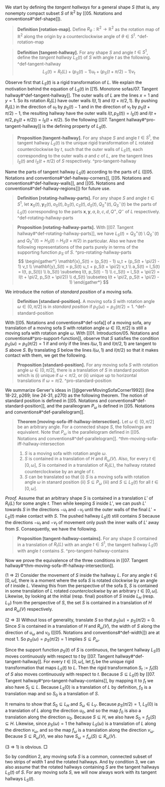 We start by defining the _tangent hallways_ for a general shape $S$ (that is, any nonempty compact subset $S$ of $\mathbb{R}^2$ by [[05. Notations and conventions#^def-shape]]).

> __Definition [rotation-map].__ Define $R_\theta : \mathbb{R}^2 \to \mathbb{R}^2$ as the rotation map of $\mathbb{R}^2$ along the origin by a counterclockwise angle of $\theta \in S^1$. ^def-rotation-map

> __Definition [tangent-hallway].__ For any shape $S$ and angle $t \in S^1$, define the _tangent hallway_ $L_S(t)$ of $S$ with angle $t$ as the following. ^def-tangent-hallway
$$
L_S(t) = R_t(L) + (p_S(t) - 1)  u_t + (p_S(t + \pi/2) - 1) v_t
$$

Observe first that $L_S(t)$ is a rigid transformation of $L$. We explain the motivation behind the equation of $L_S(t)$ in [[15. Monotone sofas/07. Tangent hallway#^def-tangent-hallway]]. The outer walls of $L$ are the lines $x=1$ and $y=1$. So its rotation $R_t(L)$ have outer walls $l(t, 1)$ and $l(t + \pi/2, 1)$. By pushing $R_t(L)$ in the direction of $u_t$ by $p_S(t) - 1$ and in the direction of $v_t$ by $p_S(t + \pi/2) - 1$, the resulting hallway have the outer walls $l(t, p_S(t)) = l_S(t)$ and $l(t + \pi/2, p_S(t + \pi/2)) = l_S(t + \pi/2)$. So the following [[07. Tangent hallway#^pro-tangent-hallway]] is the defining property of $L_S(t)$.

> __Proposition [tangent-hallway].__ For any shape $S$ and angle $t \in S^1$, the tangent hallway $L_S(t)$ is the unique rigid transformation of $L$ rotated counterclockwise by $t$, such that the outer walls of $L_S(t)$, each corresponding to the outer walls $a$ and $c$ of $L$, are the tangent lines $l_S(t)$ and $l_S(t + \pi/2)$ of $S$ respectively. ^pro-tangent-hallway

Name the parts of tangent hallway $L_S(t)$ according to the parts of $L$ ([[05. Notations and conventions#^def-hallway-corners]], [[05. Notations and conventions#^def-hallway-walls]], and [[05. Notations and conventions#^def-hallway-regions]]) for future use.

> __Definition [rotating-hallway-parts].__ For any shape $S$ and angle $t \in S^1$, let $\mathbf{x}_S(t), \mathbf{y}_S(t), a_S(t), b_S(t), c_S(t), d_S(t), Q^+_S(t), Q^-_S(t)$ be the parts of $L_S(t)$ corresponding to the parts $\mathbf{x}, \mathbf{y}, a, b, c, d, Q^+, Q^-$ of $L$ respectively. ^def-rotating-hallway-parts

> __Proposition [rotating-hallway-parts].__ With [[07. Tangent hallway#^def-rotating-hallway-parts]], we have $L_S(t) = Q_S^+(t) \setminus Q_S^-(t)$ and $Q^+_S(t) = H_S(t) \cap H_S(t + \pi/2)$ in particular. Also we have the following representations of the parts purely in terms of the supporting function $p_S$ of $S$. ^pro-rotating-hallway-parts
$$
\begin{gather*}
\mathbf{x}_S(t) = (p_S(t) - 1) u_t + (p_S(t + \pi/2) - 1) v_t \\
\mathbf{y}_S(t) = p_S(t) u_t + p_S(t + \pi/2) v_t \\
a_S(t) = l_S(t) = l(t, p_S(t)) \\
b_S(t) \subseteq l(t, p_S(t) - 1) \\
c_S(t) = l_S(t + \pi/2) = l(t + \pi/2, p_S(t + \pi/2)) \\
d_S(t) \subseteq l(t + \pi/2, p_S(t + \pi/2) - 1)
\end{gather*}
$$

We introduce the notion of _standard position_ of a moving sofa.

> __Definition [standard-position].__ A moving sofa $S$ with rotation angle $\omega \in (0, \pi/2]$ is in _standard position_ if $p_S(\omega) = p_S(\pi/2) = 1$. ^def-standard-position

With [[05. Notations and conventions#^def-sofa]] of a moving sofa, any translation of a moving sofa $S$ with rotation angle $\omega \in (0, \pi/2]$ is still a moving sofa with rotation angle $\omega$. With [[01. Introduction/05. Notations and conventions#^pro-support-function]], observe that $S$ satisfies the condition $p_S(\omega) = p_S(\pi/2) = 1$ if and only if the lines $l(\omega, 1)$ and $l(\pi/2, 1)$ are tangent to $S$ above $S$. By translating $S$ below the lines $l(\omega, 1)$ and $l(\pi/2)$ so that it makes contact with them, we get the following.

> __Proposition [standard-position].__ For any moving sofa $S$ with rotation angle $\omega \in (0, \pi/2]$, there is a translation of $S$ in standard position which is (i) unique if $\omega < \pi/2$, or (ii) unique up to horizontal translations if $\omega = \pi/2$. ^pro-standard-position

We summarize Gerver's ideas in [[@gerverMovingSofaCorner1992]] (line 18-22, p269; line 24-31, p270) as the following theorem. The notion of standard position is defined in [[05. Notations and conventions#^def-standard-position]], and the paralleogram $P_\omega$ is defined in [[05. Notations and conventions#^def-parallelogram]].

> __Theorem [moving-sofa-iff-hallway-intersection].__ Let $\omega \in (0, \pi/2]$ be an arbitrary angle. For a connected shape $S$, the followings are equivalent. Note that $P_\omega$ is the parallelogram defined in [[05. Notations and conventions#^def-parallelogram]]. ^thm-moving-sofa-iff-hallway-intersection
> 
> 1. $S$ is a moving sofa with rotation angle $\omega$.
> 2. $S$ is contained in a translation of $H$ and $R_\omega(V)$. Also, for every $t \in [0, \omega]$, $S$ is contained in a translation of $R_t(L)$, the hallway rotated counterclockwise by an angle of $t$.
> 3. $S$ can be translated so that (i) $S$ is a moving sofa with rotation angle $\omega$ in stanard position (ii) $S \subseteq P_\omega$ (iii) and $S \subseteq L_S(t)$ for all $t \in [0, \omega]$.

_Proof._ Assume that an arbitrary shape $S$ is contained in a translation $L'$ of $R_t(L)$ for some angle $t$. Then while keeping $S$ inside $L'$, we can push $L'$ towards $S$ in the directions $-u_t$ and $-v_t$ until the outer walls of the final $L' = L_S(t)$ make contact with $S$. The pushed hallway $L_S(t)$ still contains $S$ because the directions $-u_t$ and $-v_t$ of movement only push the inner walls of $L'$ away from $S$. Consequently, we have the following.

> __Proposition [tangent-hallway-contains].__ For any shape $S$ contained in a translation of $R_t(L)$ with an angle $t \in S^1$, the tangent hallway $L_S(t)$ with angle $t$ contains $S$. ^pro-tangent-hallway-contains

Now we prove the equivalence of the three conditions in [[07. Tangent hallway#^thm-moving-sofa-iff-hallway-intersection]].

(1 $\Rightarrow$ 2) Consider the movement of $S$ inside the hallway $L$. For any angle $t \in [0, \omega]$, there is a moment where the sofa $S$ is rotated clockwise by an angle of $t$ inside $L$. Viewing this from the perspective of the sofa $S$, $S$ is contained in some translation of $L$ rotated _counterclockwise_ by an arbitrary $t \in [0, \omega]$. Likewise, by looking at the initial (resp. final) position of $S$ inside $L_H$ (resp. $L_V$) from the perspective of $S$, the set $S$ is contained in a translation of $H$ and $R_\omega(V)$ respectively.

(2 $\Rightarrow$ 3) Without loss of generality, translate $S$ so that $p_S(\omega) = p_S(\pi/2) = 0$. Since $S$ is contained in a translation of $H$ and $R_\omega(V)$, the width of $S$ along the direction of $u_\omega$ and $v_0$ ([[05. Notations and conventions#^def-width]]) are at most 1. So $p_S(\omega) = p_S(\pi/2) = 1$ implies $S \subseteq P_\omega$.

Since the support function $p_S(t)$ of $S$ is continuous, the tangent hallway $L_S(t)$ moves continuously with respect to $t$ by [[07. Tangent hallway#^def-tangent-hallway]]. For every $t \in [0, \omega]$, let $f_t$ be the unique rigid transformation that maps $L_S(t)$ to $L$. Then the rigid transformation $S_t := f_t(S)$ of $S$ also moves continuously with respect to $t$. Because $S \subseteq L_S(t)$ by [[07. Tangent hallway#^pro-tangent-hallway-contains]], by mapping it to $f_t$ we also have $S_t \subseteq L$. Because $L_S(0)$ is a translation of $L$ by definition, $f_0$ is a translation map and so $S_0$ is a translation of $S$.

It remains to show that $S_0 \subseteq L_H$ and $S_\omega \in L_V$. Because $p_S(\pi/2) = 1$, $L_S(0)$ is a translation of $L$ along the direction $u_0$, and so the map $f_0$ is also a translation along the direction $u_0$. Because $S \subseteq H$, we also have $S_0 = f_0(S) \subseteq H$. Likewise, since $p_S(\omega) = 1$ the hallway $L_S(\omega)$ is a translation of $L$ along the direction $v_\omega$, and so the map $f_\omega$ is a translation along the direction $v_\omega$. Because $S \subseteq R_\omega(V)$, we also have $S_\omega = f_\omega(S) \subseteq R_\omega(V)$. 

(3 $\Rightarrow$ 1) is obvious. □

So by condition 2, any moving sofa $S$ is a common, connected subset of two strips of width 1 and the rotated hallways. And by condition 3, we can also assume that the rotated hallways containing $S$ are the tangent hallways $L_S(t)$ of $S$. For any moving sofa $S$, we will now always work with its tangent hallways $L_S(t)$.